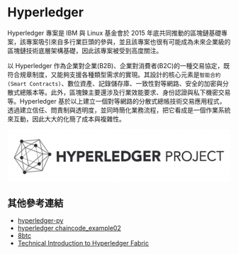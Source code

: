 # Hyperledger

Hyperledger 專案是 IBM 與 Linux 基金會於 2015 年底共同推動的區塊鏈基礎專案，該專案吸引來自多行業巨頭的參與，並且該專案也很有可能成為未來企業級的區塊鏈技術底層架構基礎，因此該專案被受到高度關注。

以 Hyperledger 作為企業對企業\(B2B\)、企業對消費者\(B2C\)的一種交易協定，既符合規章制度，又能夠支援各種類型需求的實現。其設計的核心元素是`智能合約(Smart Contracts)`、數位資產、記錄儲存庫、一致性對等網路、安全的加密與分散式總賬本等。此外，區塊鍊主要還涉及行業效能要求、身份認證與私下機密交易等。Hyperledger 基於以上建立一個對等網路的分散式總帳技術交易應用程式，透過建立信任、問責制與透明度，並同時簡化業務流程，把它看成是一個作業系統來互動，因此大大的化簡了成本與複雜性。

![hyperledger-logo](../.gitbook/assets/hyperledger-logo.png)

## 其他參考連結

* [hyperledger-py](https://github.com/yeasy/hyperledger-py)
* [hyperledger chaincode\_example02](https://github.com/hyperledger/fabric/blob/master/examples/chaincode/go/chaincode_example02/chaincode_example02.go)
* [8btc](http://www.8btc.com/hyperledger)
* [Technical Introduction to Hyperledger Fabric](http://www.altoros.com/blog/technical-introduction-to-hyperledger-fabric/)

